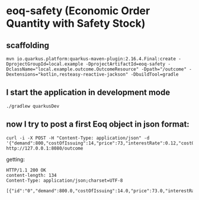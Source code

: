 # eoq-safety (Economic Order Quantity with Safety Stock) 

## scaffolding

```shell
mvn io.quarkus.platform:quarkus-maven-plugin:2.16.4.Final:create -DprojectGroupId=local.example -DprojectArtifactId=eoq-safety -DclassName="local.example.outcome.OutcomeResource" -Dpath="/outcome" -Dextensions="kotlin,resteasy-reactive-jackson" -DbuildTool=gradle
```

## I start the application in development mode

```shell
./gradlew quarkusDev
```

## now I try to post a first Eoq object in json format:

```shell
curl -i -X POST -H "Content-Type: application/json" -d '{"demand":800,"costOfIssuing":14,"price":73,"interestRate":0.12,"costOfStock":1}' http://127.0.0.1:8080/outcome
```

getting:

```text
HTTP/1.1 200 OK
content-length: 134
Content-Type: application/json;charset=UTF-8

[{"id":"0","demand":800.0,"costOfIssuing":14.0,"price":73.0,"interestRate":0.12,"costOfStock":1.0,"quantity":46,"ordersToProcess":17}]
```
